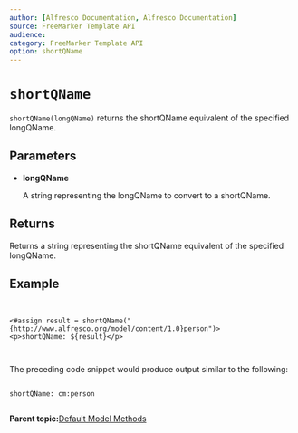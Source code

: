 ```yaml
---
author: [Alfresco Documentation, Alfresco Documentation]
source: FreeMarker Template API
audience: 
category: FreeMarker Template API
option: shortQName
---
```


# `shortQName`

`shortQName(longQName)` returns the shortQName equivalent of the specified longQName.

## Parameters

-   **longQName**

    A string representing the longQName to convert to a shortQName.


## Returns

Returns a string representing the shortQName equivalent of the specified longQName.

## Example

```


<#assign result = shortQName("{http://www.alfresco.org/model/content/1.0}person")>      
<p>shortQName: ${result}</p>

      
```

The preceding code snippet would produce output similar to the following:

```

shortQName: cm:person        
      
```

**Parent topic:**[Default Model Methods](../references/API-FreeMarker-defaultmodelmethods.md)

